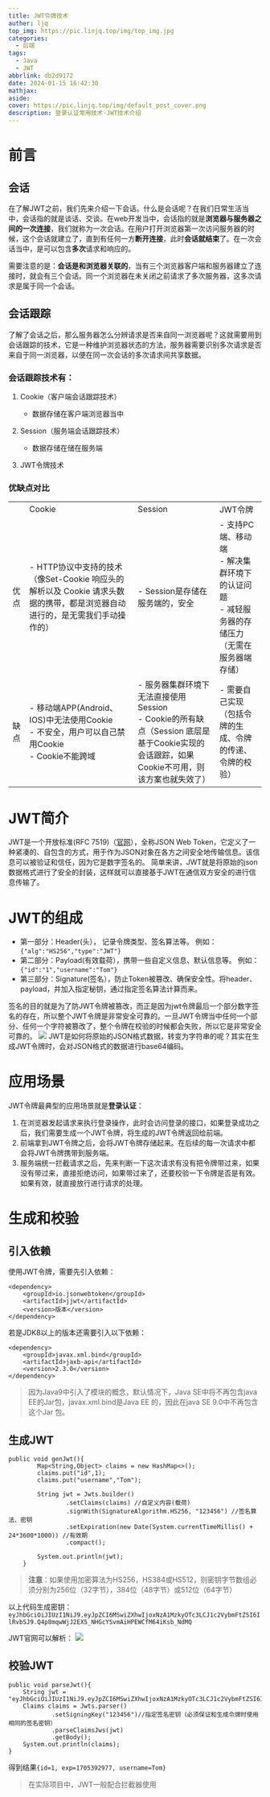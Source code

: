 ```yaml
---
title: JWT令牌技术
auther: ljq
top_img: https://pic.linjq.top/img/top_img.jpg
categories:
  - 后端
tags:
  - Java
  - JWT
abbrlink: db2d9172
date: 2024-01-15 16:42:30
mathjax: 
aside: 
cover: https://pic.linjq.top/img/default_post_cover.png
description: 登录认证常用技术-JWT技术介绍
---
```

# 前言

## 会话

在了解JWT之前，我们先来介绍一下会话。什么是会话呢？在我们日常生活当中，会话指的就是谈话、交谈。在web开发当中，会话指的就是**浏览器与服务器之间的一次连接**，我们就称为一次会话。在用户打开浏览器第一次访问服务器的时候，这个会话就建立了，直到有任何一方**断开连接**，此时**会话就结束**了。在一次会话当中，是可以包含**多次**请求和响应的。

需要注意的是：**会话是和浏览器关联的**，当有三个浏览器客户端和服务器建立了连接时，就会有三个会话。同一个浏览器在未关闭之前请求了多次服务器，这多次请求是属于同一个会话。

## 会话跟踪

了解了会话之后，那么服务器怎么分辨请求是否来自同一浏览器呢？这就需要用到会话跟踪的技术，它是一种维护浏览器状态的方法，服务器需要识别多次请求是否来自于同一浏览器，以便在同一次会话的多次请求间共享数据。

### 会话跟踪技术有：

1. Cookie（客户端会话跟踪技术）
    * 数据存储在客户端浏览器当中

2. Session（服务端会话跟踪技术）
    * 数据存储在储在服务端

3. JWT令牌技术

### 优缺点对比

|   |   |   |   |
|---|---|---|---|
||Cookie|Session|JWT令牌|
|优点|- HTTP协议中支持的技术（像Set-Cookie 响应头的解析以及 Cookie 请求头数据的携带，都是浏览器自动进行的，是无需我们手动操作的）|- Session是存储在服务端的，安全|- 支持PC端、移动端<br>-  解决集群环境下的认证问题<br>- 减轻服务器的存储压力（无需在服务器端存储）|
|缺点|- 移动端APP(Android、IOS)中无法使用Cookie<br>- 不安全，用户可以自己禁用Cookie<br>- Cookie不能跨域|- 服务器集群环境下无法直接使用Session<br>- Cookie的所有缺点（Session 底层是基于Cookie实现的会话跟踪，如果Cookie不可用，则该方案也就失效了）|- 需要自己实现（包括令牌的生成、令牌的传递、令牌的校验）|

# JWT简介

JWT是一个开放标准(RFC 7519)（[官网](https://jwt.io/)），全称JSON Web Token，它定义了一种紧凑的、自包含的方式，用于作为JSON对象在各方之间安全地传输信息。该信息可以被验证和信任，因为它是数字签名的。
简单来讲，JWT就是将原始的json数据格式进行了安全的封装，这样就可以直接基于JWT在通信双方安全的进行信息传输了。

# JWT的组成

- 第一部分：Header(头）， 记录令牌类型、签名算法等。 例如：``{"alg":"HS256","type":"JWT"}``
- 第二部分：Payload(有效载荷），携带一些自定义信息、默认信息等。 例如：``{"id":"1","username":"Tom"}``
- 第三部分：Signature(签名），防止Token被篡改、确保安全性。将header、payload，并加入指定秘钥，通过指定签名算法计算而来。

签名的目的就是为了防JWT令牌被篡改，而正是因为jwt令牌最后一个部分数字签名的存在，所以整个JWT令牌是非常安全可靠的。一旦JWT令牌当中任何一个部分、任何一个字符被篡改了，整个令牌在校验的时候都会失败，所以它是非常安全可靠的。
![](https://pic.linjq.top/img/202407091645675.png)
JWT是如何将原始的JSON格式数据，转变为字符串的呢？其实在生成JWT令牌时，会对JSON格式的数据进行base64编码。

# 应用场景

JWT令牌最典型的应用场景就是**登录认证**：

1. 在浏览器发起请求来执行登录操作，此时会访问登录的接口，如果登录成功之后，我们需要生成一个JWT令牌，将生成的JWT令牌返回给前端。
2. 前端拿到JWT令牌之后，会将JWT令牌存储起来。在后续的每一次请求中都会将JWT令牌携带到服务端。
3. 服务端统一拦截请求之后，先来判断一下这次请求有没有把令牌带过来，如果没有带过来，直接拒绝访问，如果带过来了，还要校验一下令牌是否是有效。如果有效，就直接放行进行请求的处理。

# 生成和校验

## 引入依赖

使用JWT令牌，需要先引入依赖：

```
<dependency>
    <groupId>io.jsonwebtoken</groupId>
    <artifactId>jjwt</artifactId>
    <version>版本</version>
</dependency>
```

若是JDK8以上的版本还需要引入以下依赖：

```
<dependency>
	<groupId>javax.xml.bind</groupId>
	<artifactId>jaxb-api</artifactId>
	<version>2.3.0</version>
</dependency>
```

> 因为Java9中引入了模块的概念，默认情况下，Java SE中将不再包含java EE的Jar包，javax.xml.bind是Java EE 的，因此在java SE 9.0中不再包含这个Jar 包。

## 生成JWT

```
public void genJwt(){
        Map<String,Object> claims = new HashMap<>();
        claims.put("id",1);
        claims.put("username","Tom");

        String jwt = Jwts.builder()
                .setClaims(claims) //自定义内容(载荷)
                .signWith(SignatureAlgorithm.HS256, "123456") //签名算法、密钥
                .setExpiration(new Date(System.currentTimeMillis() + 24*3600*1000)) //有效期
                .compact();

        System.out.println(jwt);
    }
```

> **注意**：如果使用加密算法为HS256，HS384或HS512，则密钥字节数组必须分别为256位（32字节），384位（48字节）或512位（64字节）

以上代码生成密钥：``eyJhbGciOiJIUzI1NiJ9.eyJpZCI6MSwiZXhwIjoxNzA1MzkyOTc3LCJ1c2VybmFtZSI6IlRvbSJ9.Q4p8mqwWjJ2EX5_NHGcYSvmAiHPEWCfM64iKsb_NdMQ``

JWT官网可以解析：
![](https://pic.linjq.top/img/202407091645671.png)
## 校验JWT

```
public void parseJwt(){
    String jwt = "eyJhbGciOiJIUzI1NiJ9.eyJpZCI6MSwiZXhwIjoxNzA1MzkyOTc3LCJ1c2VybmFtZSI6IlRvbSJ9.Q4p8mqwWjJ2EX5_NHGcYSvmAiHPEWCfM64iKsb_NdMQ";
    Claims claims = Jwts.parser()
            .setSigningKey("123456")//指定签名密钥（必须保证和生成令牌时使用相同的签名密钥）
            .parseClaimsJws(jwt)
            .getBody();
    System.out.println(claims);
}
```

得到结果``{id=1, exp=1705392977, username=Tom}``

> 在实际项目中，JWT一般配合拦截器使用